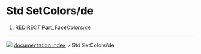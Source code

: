 # Std SetColors/de
1.  REDIRECT [Part\_FaceColors/de](Part_FaceColors/de.md)



---
![](images/Right_arrow.png) [documentation index](../README.md) > Std SetColors/de
